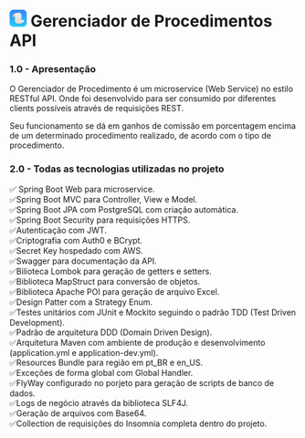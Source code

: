 # <img src="icon.png" alt="drawing" width="30"/> Gerenciador de Procedimentos API

### 1.0 - Apresentação
O Gerenciador de Procedimento é um microservice (Web Service) no estilo RESTful API. Onde foi desenvolvido para ser consumido por
diferentes clients possíveis através de requisições REST.

Seu funcionamento se dá em ganhos de comissão em porcentagem encima de um determinado procedimento realizado, de acordo
com o tipo de procedimento.

### 2.0 - Todas as tecnologias utilizadas no projeto
:white_check_mark: Spring Boot Web para microservice.<br/>
:white_check_mark:Spring Boot MVC para Controller, View e Model.<br/>
:white_check_mark:Spring Boot JPA com PostgreSQL com criação automática.<br/>
:white_check_mark:Spring Boot Security para requisições HTTPS.<br/>
:white_check_mark:Autenticação com JWT.<br/>
:white_check_mark:Criptografia com Auth0 e BCrypt.<br/>
:white_check_mark:Secret Key hospedado com AWS.<br/>
:white_check_mark:Swagger para documentação da API.<br/>
:white_check_mark:Bilioteca Lombok para geração de getters e setters.<br/>
:white_check_mark:Biblioteca MapStruct para conversão de objetos.<br/>
:white_check_mark:Biblioteca Apache POI para geração de arquivo Excel.<br/>
:white_check_mark:Design Patter com a Strategy Enum.<br/>
:white_check_mark:Testes unitários com JUnit e Mockito seguindo o padrão TDD (Test Driven Development).<br/>
:white_check_mark:Padrão de arquitetura DDD (Domain Driven Design).<br/>
:white_check_mark:Arquitetura Maven com ambiente de produção e desenvolvimento (application.yml e application-dev.yml).<br/>
:white_check_mark:Resources Bundle para região em pt_BR e en_US.<br/>
:white_check_mark:Exceções de forma global com Global Handler.<br/>
:white_check_mark:FlyWay configurado no porjeto para geração de scripts de banco de dados.<br/>
:white_check_mark:Logs de negócio através da biblioteca SLF4J.<br/>
:white_check_mark:Geração de arquivos com Base64.<br/>
:white_check_mark:Collection de requisições do Insomnia completa dentro do projeto.<br/>
